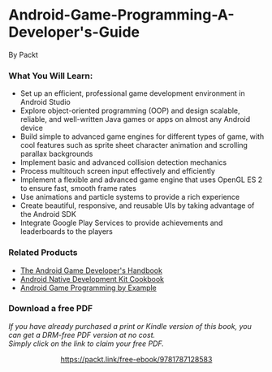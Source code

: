 # Android-Game-Programming-A-Developer's-Guide

By Packt

### What You Will Learn:

* Set up an efficient, professional game development environment in Android Studio
* Explore object-oriented programming (OOP) and design scalable, reliable, and well-written Java games or apps on almost any Android device
* Build simple to advanced game engines for different types of game, with cool features such as sprite sheet character animation and scrolling parallax backgrounds
* Implement basic and advanced collision detection mechanics
* Process multitouch screen input effectively and efficiently
* Implement a flexible and advanced game engine that uses OpenGL ES 2 to ensure fast, smooth frame rates
* Use animations and particle systems to provide a rich experience
* Create beautiful, responsive, and reusable UIs by taking advantage of the Android SDK
* Integrate Google Play Services to provide achievements and leaderboards to the players


### Related Products

* [The Android Game Developer's Handbook](https://www.packtpub.com/application-development/android-game-developers-handbook?utm_source=github&utm_medium=repository&utm_campaign=9781785885860)
* [Android Native Development Kit Cookbook](https://www.packtpub.com/application-development/android-native-development-kit-cookbook?utm_source=github&utm_medium=repository&utm_campaign=9781849691505)
* [Android Game Programming by Example](https://www.packtpub.com/game-development/android-game-programming-example?utm_source=github&utm_medium=repository&utm_campaign=9781785280122)
### Download a free PDF

 <i>If you have already purchased a print or Kindle version of this book, you can get a DRM-free PDF version at no cost.<br>Simply click on the link to claim your free PDF.</i>
<p align="center"> <a href="https://packt.link/free-ebook/9781787128583">https://packt.link/free-ebook/9781787128583 </a> </p>